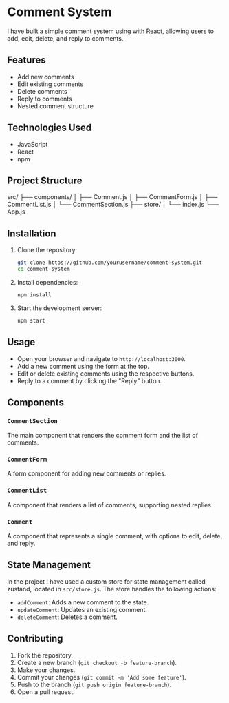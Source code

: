 # Comment System

I have built a simple comment system using with React, allowing users to add, edit, delete, and reply to comments.

## Features

- Add new comments
- Edit existing comments
- Delete comments
- Reply to comments
- Nested comment structure

## Technologies Used

- JavaScript
- React
- npm

## Project Structure

src/
├── components/
│   ├── Comment.js
│   ├── CommentForm.js
│   ├── CommentList.js
│   └── CommentSection.js
├── store/
│   └── index.js
└── App.js


## Installation

1. Clone the repository:
    ```sh
    git clone https://github.com/yourusername/comment-system.git
    cd comment-system
    ```

2. Install dependencies:
    ```sh
    npm install
    ```

3. Start the development server:
    ```sh
    npm start
    ```

## Usage

- Open your browser and navigate to `http://localhost:3000`.
- Add a new comment using the form at the top.
- Edit or delete existing comments using the respective buttons.
- Reply to a comment by clicking the "Reply" button.

## Components

### `CommentSection`

The main component that renders the comment form and the list of comments.

### `CommentForm`

A form component for adding new comments or replies.

### `CommentList`

A component that renders a list of comments, supporting nested replies.

### `Comment`

A component that represents a single comment, with options to edit, delete, and reply.

## State Management

In the project I have used a custom store for state management called zustand, located in `src/store.js`. The store handles the following actions:

- `addComment`: Adds a new comment to the state.
- `updateComment`: Updates an existing comment.
- `deleteComment`: Deletes a comment.

## Contributing

1. Fork the repository.
2. Create a new branch (`git checkout -b feature-branch`).
3. Make your changes.
4. Commit your changes (`git commit -m 'Add some feature'`).
5. Push to the branch (`git push origin feature-branch`).
6. Open a pull request.
